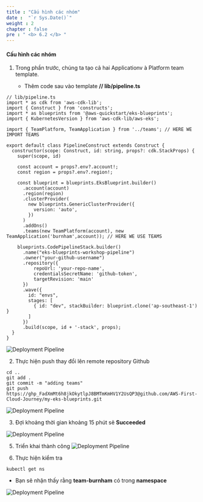 ```yaml
---
title : "Cấu hình các nhóm"
date :  "`r Sys.Date()`" 
weight : 2 
chapter : false
pre : " <b> 6.2 </b> "
---
```


#### Cấu hình các nhóm

1.  Trong phần trước, chúng ta tạo cả hai Applicationv à Platform team template.
    
    *   Thêm code sau vào template **// lib/pipeline.ts**

```
// lib/pipeline.ts
import * as cdk from 'aws-cdk-lib';
import { Construct } from 'constructs';
import * as blueprints from '@aws-quickstart/eks-blueprints';
import { KubernetesVersion } from 'aws-cdk-lib/aws-eks';

import { TeamPlatform, TeamApplication } from '../teams'; // HERE WE IMPORT TEAMS

export default class PipelineConstruct extends Construct {
  constructor(scope: Construct, id: string, props?: cdk.StackProps) {
    super(scope, id)

    const account = props?.env?.account!;
    const region = props?.env?.region!;

    const blueprint = blueprints.EksBlueprint.builder()
      .account(account)
      .region(region)
      .clusterProvider(
        new blueprints.GenericClusterProvider({
          version: 'auto',
        })
      )
      .addOns()
      .teams(new TeamPlatform(account), new TeamApplication('burnham',account)); // HERE WE USE TEAMS

    blueprints.CodePipelineStack.builder()
      .name("eks-blueprints-workshop-pipeline")
      .owner("your-github-username")
      .repository({
          repoUrl: 'your-repo-name',
          credentialsSecretName: 'github-token',
          targetRevision: 'main'
      })
      .wave({
        id: "envs",
        stages: [
          { id: "dev", stackBuilder: blueprint.clone('ap-southeast-1') }
        ]
      })
      .build(scope, id + '-stack', props);
  }
}
```

![Deployment Pipeline](/images/6-onboardteams/6.2-onboardingteams/001-onboardingteams.png?featherlight=false&width=90pc)

2.  Thực hiện push thay đổi lên remote repository Github

```
cd ..
git add . 
git commit -m "adding teams"
git push https://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@github.com/AWS-First-Cloud-Journey/my-eks-blueprints.git
```

![Deployment Pipeline](/images/6-onboardteams/6.2-onboardingteams/002-onboardingteams.png?featherlight=false&width=90pc)

3.  Đợi khoảng thời gian khoảng 15 phút sẽ **Succeeded**

![Deployment Pipeline](/images/6-onboardteams/6.2-onboardingteams/003-onboardingteams.png?featherlight=false&width=90pc)

5. Triển khai thành công
![Deployment Pipeline](/images/6-onboardteams/6.2-onboardingteams/004-onboardingteams.png?featherlight=false&width=90pc)


6.  Thực hiện kiểm tra

```
kubectl get ns
```

*   Bạn sẽ nhận thấy rằng **team-burnham** có trong **namespace**

![Deployment Pipeline](/images/6-onboardteams/6.2-onboardingteams/004-onboardingteams.png?featherlight=false&width=90pc)